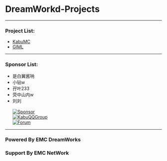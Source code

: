 # DreamWorkd-Projects
------------
### Project List:
- [KabuMC](KabuMC)
- [GIML](GIML)
------------
### Sponsor List:
- 是白翼酱呐
- 小钻w
- 孖叶233
- 荧中山内w
- 刘刘
  <br><br>
  [![Sponsor](https://img.shields.io/badge/Sponsor-EMC_DreamWorks-green?style=for-the-badge)]({https://afdian.net/@Ely_Official})
  <br>
  [![KabuQQGroup](https://img.shields.io/badge/Join-Kabu_QQ_Group-blue?style=for-the-badge)]({https://jq.qq.com/?_wv=1027&k=iJTcpGJf})
  <br>
  [![Forum](https://img.shields.io/badge/Visit-DreamWorks_Forum-red?style=for-the-badge)]({https://forum.emcdw.net})
------------
### Powered By EMC DreamWorks
### Support By EMC NetWork
